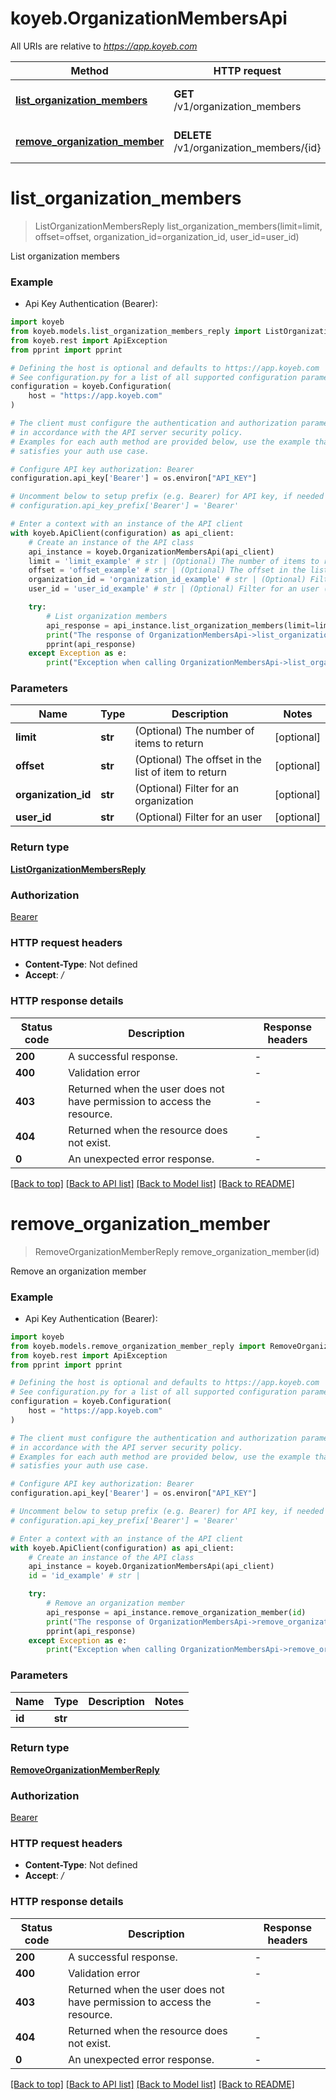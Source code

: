 # koyeb.OrganizationMembersApi

All URIs are relative to *https://app.koyeb.com*

Method | HTTP request | Description
------------- | ------------- | -------------
[**list_organization_members**](OrganizationMembersApi.md#list_organization_members) | **GET** /v1/organization_members | List organization members
[**remove_organization_member**](OrganizationMembersApi.md#remove_organization_member) | **DELETE** /v1/organization_members/{id} | Remove an organization member


# **list_organization_members**
> ListOrganizationMembersReply list_organization_members(limit=limit, offset=offset, organization_id=organization_id, user_id=user_id)

List organization members

### Example

* Api Key Authentication (Bearer):

```python
import koyeb
from koyeb.models.list_organization_members_reply import ListOrganizationMembersReply
from koyeb.rest import ApiException
from pprint import pprint

# Defining the host is optional and defaults to https://app.koyeb.com
# See configuration.py for a list of all supported configuration parameters.
configuration = koyeb.Configuration(
    host = "https://app.koyeb.com"
)

# The client must configure the authentication and authorization parameters
# in accordance with the API server security policy.
# Examples for each auth method are provided below, use the example that
# satisfies your auth use case.

# Configure API key authorization: Bearer
configuration.api_key['Bearer'] = os.environ["API_KEY"]

# Uncomment below to setup prefix (e.g. Bearer) for API key, if needed
# configuration.api_key_prefix['Bearer'] = 'Bearer'

# Enter a context with an instance of the API client
with koyeb.ApiClient(configuration) as api_client:
    # Create an instance of the API class
    api_instance = koyeb.OrganizationMembersApi(api_client)
    limit = 'limit_example' # str | (Optional) The number of items to return (optional)
    offset = 'offset_example' # str | (Optional) The offset in the list of item to return (optional)
    organization_id = 'organization_id_example' # str | (Optional) Filter for an organization (optional)
    user_id = 'user_id_example' # str | (Optional) Filter for an user (optional)

    try:
        # List organization members
        api_response = api_instance.list_organization_members(limit=limit, offset=offset, organization_id=organization_id, user_id=user_id)
        print("The response of OrganizationMembersApi->list_organization_members:\n")
        pprint(api_response)
    except Exception as e:
        print("Exception when calling OrganizationMembersApi->list_organization_members: %s\n" % e)
```



### Parameters


Name | Type | Description  | Notes
------------- | ------------- | ------------- | -------------
 **limit** | **str**| (Optional) The number of items to return | [optional] 
 **offset** | **str**| (Optional) The offset in the list of item to return | [optional] 
 **organization_id** | **str**| (Optional) Filter for an organization | [optional] 
 **user_id** | **str**| (Optional) Filter for an user | [optional] 

### Return type

[**ListOrganizationMembersReply**](ListOrganizationMembersReply.md)

### Authorization

[Bearer](../README.md#Bearer)

### HTTP request headers

 - **Content-Type**: Not defined
 - **Accept**: */*

### HTTP response details

| Status code | Description | Response headers |
|-------------|-------------|------------------|
**200** | A successful response. |  -  |
**400** | Validation error |  -  |
**403** | Returned when the user does not have permission to access the resource. |  -  |
**404** | Returned when the resource does not exist. |  -  |
**0** | An unexpected error response. |  -  |

[[Back to top]](#) [[Back to API list]](../README.md#documentation-for-api-endpoints) [[Back to Model list]](../README.md#documentation-for-models) [[Back to README]](../README.md)

# **remove_organization_member**
> RemoveOrganizationMemberReply remove_organization_member(id)

Remove an organization member

### Example

* Api Key Authentication (Bearer):

```python
import koyeb
from koyeb.models.remove_organization_member_reply import RemoveOrganizationMemberReply
from koyeb.rest import ApiException
from pprint import pprint

# Defining the host is optional and defaults to https://app.koyeb.com
# See configuration.py for a list of all supported configuration parameters.
configuration = koyeb.Configuration(
    host = "https://app.koyeb.com"
)

# The client must configure the authentication and authorization parameters
# in accordance with the API server security policy.
# Examples for each auth method are provided below, use the example that
# satisfies your auth use case.

# Configure API key authorization: Bearer
configuration.api_key['Bearer'] = os.environ["API_KEY"]

# Uncomment below to setup prefix (e.g. Bearer) for API key, if needed
# configuration.api_key_prefix['Bearer'] = 'Bearer'

# Enter a context with an instance of the API client
with koyeb.ApiClient(configuration) as api_client:
    # Create an instance of the API class
    api_instance = koyeb.OrganizationMembersApi(api_client)
    id = 'id_example' # str | 

    try:
        # Remove an organization member
        api_response = api_instance.remove_organization_member(id)
        print("The response of OrganizationMembersApi->remove_organization_member:\n")
        pprint(api_response)
    except Exception as e:
        print("Exception when calling OrganizationMembersApi->remove_organization_member: %s\n" % e)
```



### Parameters


Name | Type | Description  | Notes
------------- | ------------- | ------------- | -------------
 **id** | **str**|  | 

### Return type

[**RemoveOrganizationMemberReply**](RemoveOrganizationMemberReply.md)

### Authorization

[Bearer](../README.md#Bearer)

### HTTP request headers

 - **Content-Type**: Not defined
 - **Accept**: */*

### HTTP response details

| Status code | Description | Response headers |
|-------------|-------------|------------------|
**200** | A successful response. |  -  |
**400** | Validation error |  -  |
**403** | Returned when the user does not have permission to access the resource. |  -  |
**404** | Returned when the resource does not exist. |  -  |
**0** | An unexpected error response. |  -  |

[[Back to top]](#) [[Back to API list]](../README.md#documentation-for-api-endpoints) [[Back to Model list]](../README.md#documentation-for-models) [[Back to README]](../README.md)

